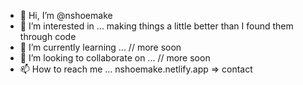 - 👋 Hi, I’m @nshoemake
- 👀 I’m interested in ... making things a little better than I found them through code
- 🌱 I’m currently learning ... // more soon
- 💞️ I’m looking to collaborate on ... // more soon
- 📫 How to reach me ... nshoemake.netlify.app => contact
